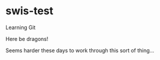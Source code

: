 # swis-test
Learning Git

Here be dragons!

Seems harder these days to work through this sort of thing...
